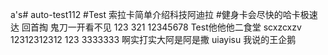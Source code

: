 a's# auto-test112
#Test 索拉卡简单介绍科技阿迪拉
#健身卡会尽快的哈卡极速达
回首掏
鬼刀一开看不见
123
321
12345678
Test他他他二食堂
scxzcxzv
12312312312
123
3333333
啊实打实大阿是阿是撒
uiayisu
我说的王企鹅

